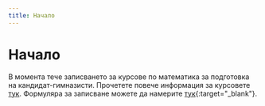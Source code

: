 ```yaml
---
title: Начало
---
```


# Начало

В момента тече записването за курсове по математика за подготовка на
кандидат-гимназисти. Прочетете повече информация за курсовете [тук](another-page).
Формуляра за записване можете да намерите [тук](https://goo.gl/forms/kxwWFMP1rajArPHv1){:target="_blank"}.
